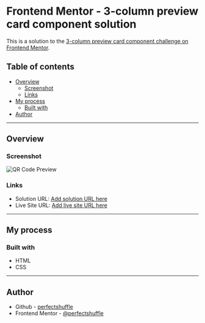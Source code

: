 # Frontend Mentor - 3-column preview card component solution

This is a solution to the [3-column preview card component challenge on Frontend Mentor](https://www.frontendmentor.io/challenges/3column-preview-card-component-pH92eAR2-).


## Table of contents

- [Overview](#overview)
  - [Screenshot](#screenshot)
  - [Links](#links)
- [My process](#my-process)
  - [Built with](#built-with)
- [Author](#author)

<hr>

## Overview

### Screenshot

![QR Code Preview](images/qr-code.png)


### Links

- Solution URL: [Add solution URL here](https://your-solution-url.com)
- Live Site URL: [Add live site URL here](https://your-live-site-url.com)

<hr>

## My process

### Built with

- HTML
- CSS

<hr>

## Author

- Github - [perfectshuffle](https://www.github.com/perfectshuffle)
- Frontend Mentor - [@perfectshuffle](https://www.frontendmentor.io/profile/perfectshuffle)